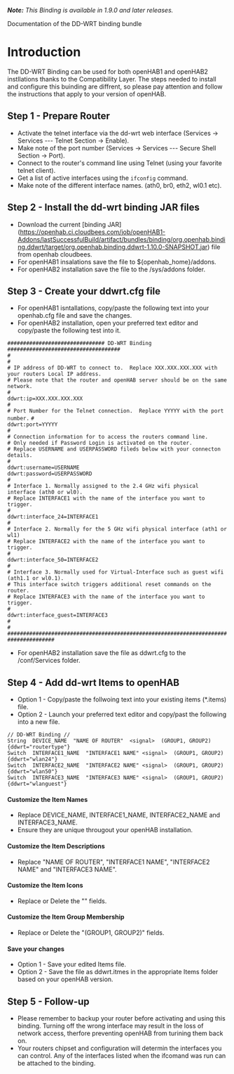_**Note:** This Binding is available in 1.9.0 and later releases._

Documentation of the DD-WRT binding bundle

# Introduction

The DD-WRT Binding can be used for both openHAB1 and openHAB2 instllations thanks to the Compatibility Layer.  The steps needed to install and configure this buinding are diffrent, so please pay attention and follow the instructions that apply to your version of openHAB.

## Step 1 - Prepare Router
* Activate the telnet interface via the dd-wrt web interface (Services -> Services --- Telnet Section -> Enable).
* Make note of the port number (Services -> Services --- Secure Shell Section -> Port).
* Connect to the router's command line using Telnet (using your favorite telnet client).
* Get a list of active interfaces using the `ifconfig` command.
* Make note of the different interface names. (ath0, br0, eth2, wl0.1 etc).

## Step 2 - Install the dd-wrt binding JAR files
* Download the current [binding JAR] (https://openhab.ci.cloudbees.com/job/openHAB1-Addons/lastSuccessfulBuild/artifact/bundles/binding/org.openhab.binding.ddwrt/target/org.openhab.binding.ddwrt-1.10.0-SNAPSHOT.jar) file from openhab cloudbees.
* For openHAB1 insalations save the file to ${openhab_home}/addons.
* For openHAB2 installation save the file to the /sys/addons folder.

## Step 3 - Create your ddwrt.cfg file
* For openHAB1 isntallations, copy/paste the following text into your openhab.cfg file and save the changes.
* For openHAB2 installation, open your preferred text editor and copy/paste the following test into it.

`############################### DD-WRT Binding ####################################`  
`#`  
`#`  
`# IP address of DD-WRT to connect to.  Replace XXX.XXX.XXX.XXX with your routers Local IP address.`  
`# Please note that the router and openHAB server should be on the same network.`  
`#`  
`ddwrt:ip=XXX.XXX.XXX.XXX`  
`#`  
`# Port Number for the Telnet connection.  Replace YYYYY with the port number.` 
`#`  
`ddwrt:port=YYYYY`  
`#`  
`# Connection information for to access the routers command line.`  
`# Only needed if Password Login is activated on the router.`  
`# Replace USERNAME and USERPASSWORD fileds below with your connecton details.`  
`#`  
`ddwrt:username=USERNAME`  
`ddwrt:password=USERPASSWORD`  
`#`  
`# Interface 1. Normally assigned to the 2.4 GHz wifi physical interface (ath0 or wl0).`  
`# Replace INTERFACE1 with the name of the interface you want to trigger.`  
`#`  
`ddwrt:interface_24=INTERFACE1`  
`#`  
`# Interface 2. Normally for the 5 GHz wifi physical interface (ath1 or wl1)`  
`# Replace INTERFACE2 with the name of the interface you want to trigger.`  
`#`  
`ddwrt:interface_50=INTERFACE2`  
`#`  
`# Interface 3. Normally used for Virtual-Interface such as guest wifi (ath1.1 or wl0.1).`  
`# This interface switch triggers additional reset commands on the router.`  
`# Replace INTERFACE3 with the name of the interface you want to trigger.`  
`#`  
`ddwrt:interface_guest=INTERFACE3`  
`#`  
`#`  
`#####################################################################################`

* For openHAB2 installation save the file as ddwrt.cfg to the /conf/Services folder.

## Step 4 - Add dd-wrt Items to openHAB
* Option 1 - Copy/paste the follwoing text into your existing items (*.items) file.
* Option 2 - Launch your preferred text editor and copy/past the following into a new file.

`// DD-WRT Binding //`  
`String  DEVICE_NAME  "NAME OF ROUTER"  <signal>  (GROUP1, GROUP2)  {ddwrt="routertype"}`  
`Switch  INTERFACE1_NAME  "INTERFACE1 NAME" <signal>  (GROUP1, GROUP2)  {ddwrt="wlan24"}`  
`Switch  INTERFACE2_NAME  "INTERFACE2 NAME" <signal>  (GROUP1, GROUP2) 	{ddwrt="wlan50"}`  
`Switch  INTERFACE3_NAME  "INTERFACE3 NAME" <signal>  (GROUP1, GROUP2)  {ddwrt="wlanguest"}`  

#### Customize the Item Names
* Replace DEVICE_NAME, INTERFACE1_NAME, INTERFACE2_NAME and INTERFACE3_NAME.
* Ensure they are unique througout your openHAB installation.

#### Customize the Item Descriptions
* Replace "NAME OF ROUTER", "INTERFACE1 NAME", "INTERFACE2 NAME" and "INTERFACE3 NAME".

#### Customize the Item Icons
* Replace or Delete the "<signal>" fields.

#### Customize the Item Group Membership
* Replace or Delete the "(GROUP1, GROUP2)" fields.

#### Save your changes
* Option 1 - Save your edited Items file.
* Option 2 - Save the file as ddwrt.itmes in the appropriate Items folder based on your openHAB version.  

## Step 5 - Follow-up
* Please remember to backup your router before activating and using this binding.  Turning off the wrong interface may result in the loss of network access, therfore preventing openHAB from turining them back on.
* Your routers chipset and configuration will determin the interfaces you can control.  Any of the interfaces listed when the ifcomand was run can be attached to the binding.  